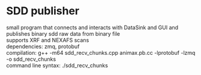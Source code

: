# SDD publisher
small program that connects and interacts with DataSink and GUI and publishes binary sdd raw data from binary file\
supports XRF and NEXAFS scans\
dependencies: zmq, protobuf\
compilation: g++ -m64 sdd_recv_chunks.cpp animax.pb.cc -lprotobuf -lzmq -o sdd_recv_chunks\
command line syntax: ./sdd_recv_chunks <filename> <GUI IP> <GUI PORT>
